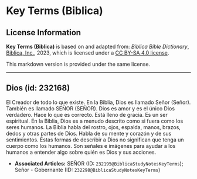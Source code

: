 # Key Terms (Biblica)

## License Information

**Key Terms (Biblica)** is based on and adapted from: _Biblica Bible Dictionary_, [Biblica, Inc.](https://www.biblica.com/), 2023, which is licensed under a [CC BY-SA 4.0 license](https://creativecommons.org/licenses/by-sa/4.0/legalcode.en).

This markdown version is provided under the same license.



--------------------------------

## Dios (id: 232168)

El Creador de todo lo que existe. En la Biblia, Dios es llamado Señor (Señor). También es llamado SEÑOR (SEÑOR). Dios es amor y es el único Dios verdadero. Hace lo que es correcto. Está lleno de gracia. Es un ser espiritual. En la Biblia, Dios es a menudo descrito como si fuera como los seres humanos. La Biblia habla del rostro, ojos, espalda, manos, brazos, dedos y otras partes de Dios. Habla de su mente y corazón y de sus sentimientos. Estas formas de describir a Dios no significan que tenga un cuerpo como los humanos. Son señales e imágenes para ayudar a los humanos a entender algo sobre quién es Dios y sus acciones.

* **Associated Articles:** SEÑOR (ID: `232195@BiblicaStudyNotesKeyTerms`); Señor - Gobernante (ID: `232298@BiblicaStudyNotesKeyTerms`)

